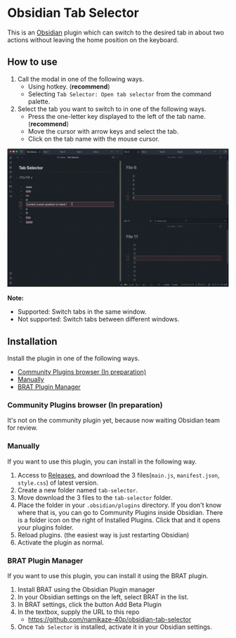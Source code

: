 # Obsidian Tab Selector

This is an [Obsidian](https://obsidian.md/) plugin which can switch to the desired tab in about two actions without leaving the home position on the keyboard.

## How to use

1. Call the modal in one of the following ways.
	- Using hotkey. (**recommend**)
	- Selecting `Tab Selector: Open tab selector` from the command palette.
1. Select the tab you want to switch to in one of the following ways.
	- Press the one-letter key displayed to the left of the tab name. (**recommend**)
	- Move the cursor with arrow keys and select the tab.
	- Click on the tab name with the mouse cursor.

![demo](https://raw.githubusercontent.com/namikaze-40p/obsidian-tab-selector/main/demo/switch-tab.gif)

**Note:** 
- Supported: Switch tabs in the same window.
- Not supported: Switch tabs between different windows.

## Installation

Install the plugin in one of the following ways.

- [Community Plugins browser (In preparation)](#community-plugins-browser-in-preparation)
- [Manually](#manually)
- [BRAT Plugin Manager](#brat-plugin-manager)

### Community Plugins browser (In preparation)

It's not on the community plugin yet, because now waiting Obsidian team for review.

### Manually

If you want to use this plugin, you can install in the following way.

1. Access to [Releases](https://github.com/namikaze-40p/obsidian-tab-selector/releases), and download the 3 files(`main.js`, `manifest.json`, `style.css`) of latest version.
1. Create a new folder named `tab-selector`.
1. Move download the 3 files to the `tab-selector` folder.
1. Place the folder in your `.obsidian/plugins` directory. If you don't know where that is, you can go to Community Plugins inside Obsidian. There is a folder icon on the right of Installed Plugins. Click that and it opens your plugins folder.
1. Reload plugins. (the easiest way is just restarting Obsidian)
1. Activate the plugin as normal.

### BRAT Plugin Manager

If you want to use this plugin, you can install it using the BRAT plugin.

1. Install BRAT using the Obsidian Plugin manager
1. In your Obsidian settings on the left, select BRAT in the list.
1. In BRAT settings, click the button Add Beta Plugin
1. In the textbox, supply the URL to this repo
	- https://github.com/namikaze-40p/obsidian-tab-selector
1. Once `Tab Selector` is installed, activate it in your Obsidian settings.
